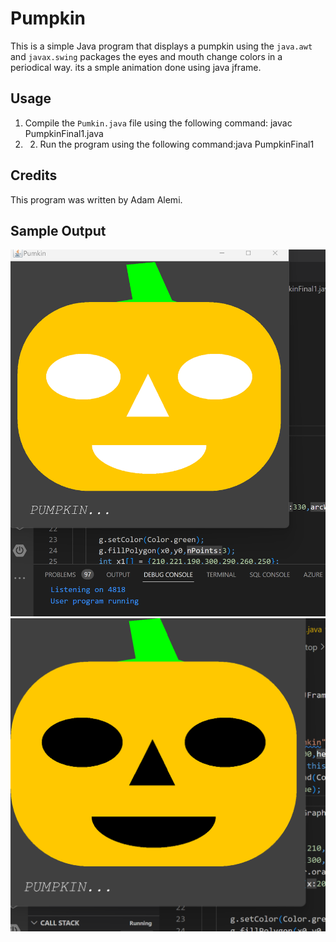 # Pumpkin

This is a simple Java program that displays a pumpkin using the `java.awt` and `javax.swing` packages the eyes and mouth change colors in a periodical way. its a smple animation done using java jframe.

## Usage

1. Compile the `Pumkin.java` file using the following command: javac PumpkinFinal1.java
2. 2. Run the program using the following command:java PumpkinFinal1

## Credits
This program was written by Adam Alemi.

## Sample Output

![output](./punkin.png)
![output2](./2p.png)

